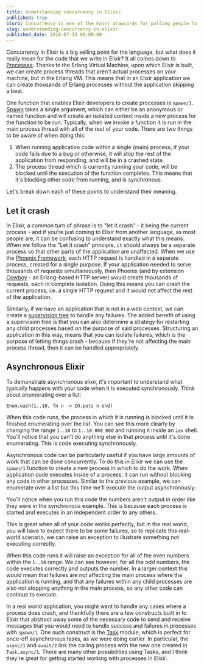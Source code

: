 ```yaml
---
title: Understanding concurrency in Elixir
published: true
blurb: Concurrency is one of the major drawcards for pulling people to the Elixir language. In this article I explain how to use concurrency at it's lowest level - with Processes.
slug: understanding-concurrency-in-elixir
published_date: 2018-07-14 09:00:00
---
```


Concurrency in Elixir is a big selling point for the language, but what does it really mean for the code that we write in Elixir? It all comes down to [Processes](https://hexdocs.pm/elixir/Process.html). Thanks to the Erlang Virtual Machine, upon which Elixir is built, we can create process threads that aren't actual processes on your machine, but in the Erlang VM. This means that in an Elixir application we can create thousands of Erlang processes without the application skipping a beat.

One function that enables Elixir developers to create processes is `spawn/1`. [Spawn](https://hexdocs.pm/elixir/Kernel.html#spawn/1) takes a single argument, which can either be an anonymous or named function and will create an isolated context inside a new process for the function to be run. Typically, when we invoke a function it is run in the main process thread with all of the rest of your code. There are two things to be aware of when doing this:
1. When running application code within a single (main) process, if your code fails due to a bug or otherwise, it will stop the rest of the application from responding, and will be in a crashed state.
2. The process thread which is currently running your code, will be blocked until the execution of the function completes. This means that it's blocking other code from running, and is synchronous.

Let's break down each of these points to understand their meaning.

## Let it crash
In Elixir, a common turn of phrase is to "let it crash" - it being the current process - and if you're just coming to Elixir from another language, as most people are, it can be confusing to understand exactly what this means. When we follow the "Let it crash" principle, `it` should always be a separate process so that other parts of the application are unaffected. When we use the [Phoenix Framework](http://phoenixframework.org), each HTTP request is handled in a separate process, created for a single purpose. If your application needed to serve thousands of requests simultaneously, then Phoenix (and by extension [Cowboy](https://github.com/ninenines/cowboy) - an Erlang-based HTTP server) would create thousands of requests, each in complete isolation.
Doing this means you can crash the current process, i.e. a single HTTP request and it would not affect the rest of the application. 

Similarly, if we have an application that is not in a web context, we can create a [supervision tree](https://elixir-lang.org/getting-started/mix-otp/supervisor-and-application.html) to handle any failures. The added benefit of using a supervision tree is that you can also determine a strategy for restarting any child processes based on the purpose of said processes. Structuring an application in this way, means that you can isolate failures, which is the purpose of letting things crash - because if they're not affecting the main process thread, then it can be handled appropriately.

## Asynchronous Elixir
To demonstrate asynchronous elixir, it's important to understand what typically happens with your code when it is executed synchronously. Think about enumerating over a list:

```
Enum.each(1..10, fn n -> IO.puts n end)
```

When this code runs, the process in which it is running is blocked until it is finished enumerating over the list. You can see this more clearly by changing the range `1..10` to `1..10_000_000` and running it inside an `iex` shell. You'll notice that you can't do anything else in that process until it's done enumerating. This is code executing synchronously.

Asynchronous code can be particularly useful if you have large amounts of work that can be done concurrently. To do this in Elixir we can use the `spawn/1` function to create a new process in which to do the work. When application code executes inside of a process, it can run without blocking any code in other processes.
Similar to the previous example, we can enumerate over a list but this time we'll execute the output asynchronously:

<script src="https://gist.github.com/jackmarchant/e44d49c25a5c34c35c463b8a9d515e9b.js"></script>

You'll notice when you run this code the numbers aren't output in order like they were in the synchronous example. This is because each process is started and executes in an independent order to any others. 

This is great when all of your code works perfectly, but in the real world, you will have to expect there to be some failures, so to replicate this real-world scenario, we can raise an exception to illustrate something not executing correctly.

<script src="https://gist.github.com/jackmarchant/5c0ae78ba78a8e411cd6912d0a765988.js"></script>

When this code runs it will raise an exception for all of the even numbers within the `1..10` range. We can see however, for all the odd numbers, the code executes correctly and outputs the number. In a larger context this would mean that failures are not affecting the main process where the application is running, and that any failures within any child processes are also not stopping anything in the main process, so any other code can continue to execute.

In a real world application, you might want to handle any cases where a process does crash, and thankfully there are a few constructs built in to Elixir that abstract away some of the necessary code to send and receive messages that you would need to handle success and failures in processes with `spawn/1`. One such construct is the [Task](https://hexdocs.pm/elixir/Task.html) module, which is perfect for once-off asynchronous tasks, as we were doing earlier. In particular, the `async/1` and `await/2` link the calling process with the new one created in `Task.async/1`. 
There are many other possibilities using Tasks, and I think they're great for getting started working with processes in Elixir.